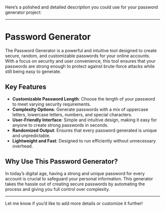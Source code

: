 Here’s a polished and detailed description you could use for your password generator project:

---

# Password Generator

The Password Generator is a powerful and intuitive tool designed to create secure, random, and customizable passwords for your online accounts. With a focus on security and user convenience, this tool ensures that your passwords are strong enough to protect against brute-force attacks while still being easy to generate.

## Key Features

- **Customizable Password Length**: Choose the length of your password to meet varying security requirements.
- **Complexity Options**: Generate passwords with a mix of uppercase letters, lowercase letters, numbers, and special characters.
- **User-Friendly Interface**: Simple and intuitive design, making it easy for anyone to create strong passwords in seconds.
- **Randomized Output**: Ensures that every password generated is unique and unpredictable.
- **Lightweight and Fast**: Designed to run efficiently without unnecessary overhead.

## Why Use This Password Generator?

In today’s digital age, having a strong and unique password for every account is crucial to safeguard your personal information. This generator takes the hassle out of creating secure passwords by automating the process and giving you full control over complexity.

---

Let me know if you’d like to add more details or customize it further!
